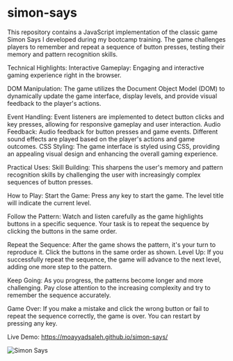 # simon-says
This repository contains a JavaScript implementation of the classic game Simon Says I developed during my bootcamp training. The game challenges players to remember and repeat a sequence of button presses, testing their memory and pattern recognition skills.

Technical Highlights:
Interactive Gameplay: Engaging and interactive gaming experience right in the browser. 

DOM Manipulation: The game utilizes the Document Object Model (DOM) to dynamically update the game interface, display levels, and provide visual feedback to the player's actions.

Event Handling: Event listeners are implemented to detect button clicks and key presses, allowing for responsive gameplay and user interaction.
Audio Feedback: Audio feedback for button presses and game events. Different sound effects are played based on the player's actions and game outcomes.
CSS Styling: The game interface is styled using CSS, providing an appealing visual design and enhancing the overall gaming experience.


Practical Uses:
Skill Building: This sharpens the user's memory and pattern recognition skills by challenging the user with increasingly complex sequences of button presses.

How to Play:
Start the Game: Press any key to start the game. The level title will indicate the current level.

Follow the Pattern: Watch and listen carefully as the game highlights buttons in a specific sequence. Your task is to repeat the sequence by clicking the buttons in the same order.

Repeat the Sequence: After the game shows the pattern, it's your turn to reproduce it. Click the buttons in the same order as shown.
Level Up: If you successfully repeat the sequence, the game will advance to the next level, adding one more step to the pattern.

Keep Going: As you progress, the patterns become longer and more challenging. Pay close attention to the increasing complexity and try to remember the sequence accurately.

Game Over: If you make a mistake and click the wrong button or fail to repeat the sequence correctly, the game is over. You can restart by pressing any key.


Live Demo: https://moayyadsaleh.github.io/simon-says/



![Simon Says](https://github.com/moayyadsaleh/simon-says/assets/137034202/d91fc656-7027-46ab-bbbc-85233018945e)

